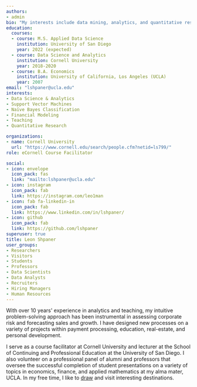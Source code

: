 ```yaml
---
authors:
- admin
bio: "My interests include data mining, analytics, and quantitative research."
education:
  courses:
  - course: M.S. Applied Data Science
    institution: University of San Diego
    year: 2022 (expected)
  - course: Data Science and Analytics
    institution: Cornell University
    year: 2018-2020
  - course: B.A. Economics
    institution: University of California, Los Angeles (UCLA)
    year: 2007
email: "lshpaner@ucla.edu"
interests:
- Data Science & Analytics
- Support Vector Machines
- Naïve Bayes Classification
- Financial Modeling
- Teaching
- Quantitative Research

organizations:
- name: Cornell University
  url: "https://www.cornell.edu/search/people.cfm?netid=ls799/"
role: eCornell Course Facilitator

social:
- icon: envelope
  icon_pack: fas
  link: "mailto:lshpaner@ucla.edu"
- icon: instagram
  icon_pack: fab
  link: https://instagram.com/leo1man  
- icon: fab fa-linkedin-in
  icon_pack: fab
  link: https://www.linkedin.com/in/lshpaner/
- icon: github
  icon_pack: fab
  link: https://github.com/lshpaner
superuser: true
title: Leon Shpaner
user_groups:
- Researchers
- Visitors
- Students
- Professors
- Data Scientists
- Data Analysts
- Recruiters
- Hiring Managers
- Human Resources
---
```


With over 10 years' experience in analytics and teaching, my intuitive problem-solving approach has been instrumental in assessing corporate risk and forecasting sales and growth. I have designed new processes on a variety of projects within payment processing, education, real-estate, and personal development.

I serve as a course facilitator at Cornell University and lecturer at the School of Continuing and Professional Education at the University of San Diego. I also volunteer on a professional panel of alumni and professors that oversee the successful completion of student presentations on a variety of topics in economics, finance, and applied mathematics at my alma mater, UCLA. In my free time, I like to [draw](/art) and visit interesting destinations. 
